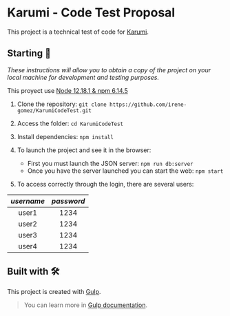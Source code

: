 # Karumi - Code Test Proposal

This project is a technical test of code for [Karumi](https://www.karumi.com/).

## Starting 🚀

_These instructions will allow you to obtain a copy of the project on your local machine for development and testing purposes._
   
This proyect use [Node 12.18.1 & npm 6.14.5](https://nodejs.org/es/download/)

1. Clone the repository: `git clone https://github.com/irene-gomez/KarumiCodeTest.git`

2. Access the folder: `cd KarumiCodeTest`

3. Install dependencies: `npm install`

4. To launch the project and see it in the browser:
    * First you must launch the JSON server: `npm run db:server`
    * Once you have the server launched you can start the web: `npm start`

5. To access correctly through the login, there are several users:

| *username*     | *password*     |
| :------------: | :------------: |
| user1          | 1234           |
| user2          | 1234           |
| user3          | 1234           |
| user4          | 1234           |

## Built with 🛠️

This project is created with [Gulp](https://github.com/gulpjs/gulp).
>You can learn more in [Gulp documentation](https://gulpjs.com/).
